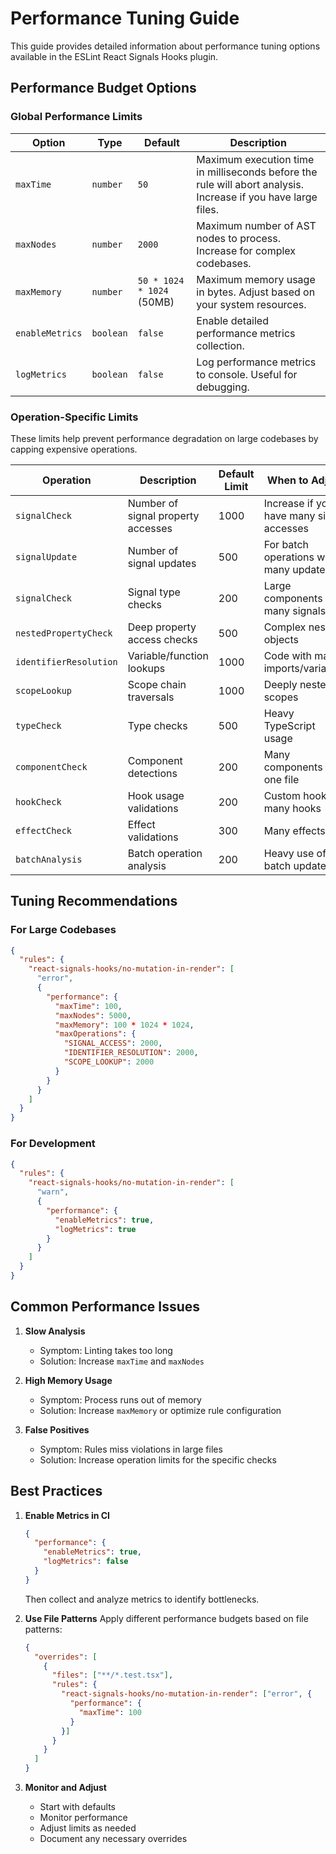 # Performance Tuning Guide

This guide provides detailed information about performance tuning options available in the ESLint React Signals Hooks plugin.

## Performance Budget Options

### Global Performance Limits

| Option | Type | Default | Description |
|--------|------|---------|-------------|
| `maxTime` | `number` | `50` | Maximum execution time in milliseconds before the rule will abort analysis. Increase if you have large files. |
| `maxNodes` | `number` | `2000` | Maximum number of AST nodes to process. Increase for complex codebases. |
| `maxMemory` | `number` | `50 * 1024 * 1024` (50MB) | Maximum memory usage in bytes. Adjust based on your system resources. |
| `enableMetrics` | `boolean` | `false` | Enable detailed performance metrics collection. |
| `logMetrics` | `boolean` | `false` | Log performance metrics to console. Useful for debugging. |

### Operation-Specific Limits

These limits help prevent performance degradation on large codebases by capping expensive operations.

| Operation | Description | Default Limit | When to Adjust |
|-----------|-------------|---------------|----------------|
| `signalCheck` | Number of signal property accesses | 1000 | Increase if you have many signal accesses |
| `signalUpdate` | Number of signal updates | 500 | For batch operations with many updates |
| `signalCheck` | Signal type checks | 200 | Large components with many signals |
| `nestedPropertyCheck` | Deep property access checks | 500 | Complex nested objects |
| `identifierResolution` | Variable/function lookups | 1000 | Code with many imports/variables |
| `scopeLookup` | Scope chain traversals | 1000 | Deeply nested scopes |
| `typeCheck` | Type checks | 500 | Heavy TypeScript usage |
| `componentCheck` | Component detections | 200 | Many components in one file |
| `hookCheck` | Hook usage validations | 200 | Custom hooks or many hooks |
| `effectCheck` | Effect validations | 300 | Many effects |
| `batchAnalysis` | Batch operation analysis | 200 | Heavy use of batch updates |

## Tuning Recommendations

### For Large Codebases

```json
{
  "rules": {
    "react-signals-hooks/no-mutation-in-render": [
      "error",
      {
        "performance": {
          "maxTime": 100,
          "maxNodes": 5000,
          "maxMemory": 100 * 1024 * 1024,
          "maxOperations": {
            "SIGNAL_ACCESS": 2000,
            "IDENTIFIER_RESOLUTION": 2000,
            "SCOPE_LOOKUP": 2000
          }
        }
      }
    ]
  }
}
```

### For Development

```json
{
  "rules": {
    "react-signals-hooks/no-mutation-in-render": [
      "warn",
      {
        "performance": {
          "enableMetrics": true,
          "logMetrics": true
        }
      }
    ]
  }
}
```

## Common Performance Issues

1. **Slow Analysis**
   - Symptom: Linting takes too long
   - Solution: Increase `maxTime` and `maxNodes`

2. **High Memory Usage**
   - Symptom: Process runs out of memory
   - Solution: Increase `maxMemory` or optimize rule configuration

3. **False Positives**
   - Symptom: Rules miss violations in large files
   - Solution: Increase operation limits for the specific checks

## Best Practices

1. **Enable Metrics in CI**

   ```json
   {
     "performance": {
       "enableMetrics": true,
       "logMetrics": false
     }
   }
   ```

   Then collect and analyze metrics to identify bottlenecks.

2. **Use File Patterns**
   Apply different performance budgets based on file patterns:

   ```json
   {
     "overrides": [
       {
         "files": ["**/*.test.tsx"],
         "rules": {
           "react-signals-hooks/no-mutation-in-render": ["error", {
             "performance": {
               "maxTime": 100
             }
           }]
         }
       }
     ]
   }
   ```

3. **Monitor and Adjust**
   - Start with defaults
   - Monitor performance
   - Adjust limits as needed
   - Document any necessary overrides
